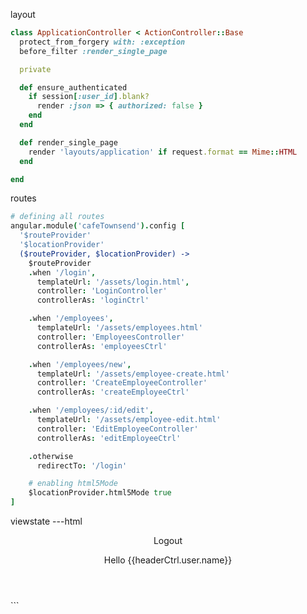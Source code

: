 layout
```ruby
class ApplicationController < ActionController::Base
  protect_from_forgery with: :exception
  before_filter :render_single_page

  private

  def ensure_authenticated
    if session[:user_id].blank?
      render :json => { authorized: false }
    end
  end

  def render_single_page
    render 'layouts/application' if request.format == Mime::HTML
  end

end
```
routes
```coffee
# defining all routes
angular.module('cafeTownsend').config [
  '$routeProvider'
  '$locationProvider'
  ($routeProvider, $locationProvider) ->
    $routeProvider
    .when '/login',
      templateUrl: '/assets/login.html',
      controller: 'LoginController'
      controllerAs: 'loginCtrl'

    .when '/employees',
      templateUrl: '/assets/employees.html'
      controller: 'EmployeesController'
      controllerAs: 'employeesCtrl'

    .when '/employees/new',
      templateUrl: '/assets/employee-create.html'
      controller: 'CreateEmployeeController'
      controllerAs: 'createEmployeeCtrl'

    .when '/employees/:id/edit',
      templateUrl: '/assets/employee-edit.html'
      controller: 'EditEmployeeController'
      controllerAs: 'editEmployeeCtrl'

    .otherwise
      redirectTo: '/login'

    # enabling html5Mode
    $locationProvider.html5Mode true
]
```
viewstate
---html
<div class="main-view"
   ng-controller="MainController as mainCtrl"
   ng-class="{login:'main-view-loggedIn',
    employees:'main-view-employees',
    edit:'main-view-edit',
    create:'main-view-create'}[mainCtrl.viewState.current]">

  <header ng-controller="HeaderController as headerCtrl">
    <div
      ng-class="{'hide-header':!headerCtrl.authorized()}"
      class="header-container"
      ng-cloak
    >
      <p class="main-button" ng-click="headerCtrl.logout()">Logout</p>
      <p id="greetings">Hello {{headerCtrl.user.name}}</p>
    </div>
  </header>

  <div class="main-view-wrapper"
     ng-class="{login:'main-view-wrapper-loggedIn',
      employees:'main-view-wrapper-employees',
      edit:'main-view-wrapper-edit',
      create:'main-view-wrapper-create'}[mainCtrl.viewState.current]">
    <div ng-view
      class="main-view-container"
      ></div>
  </div>
</div>
```
